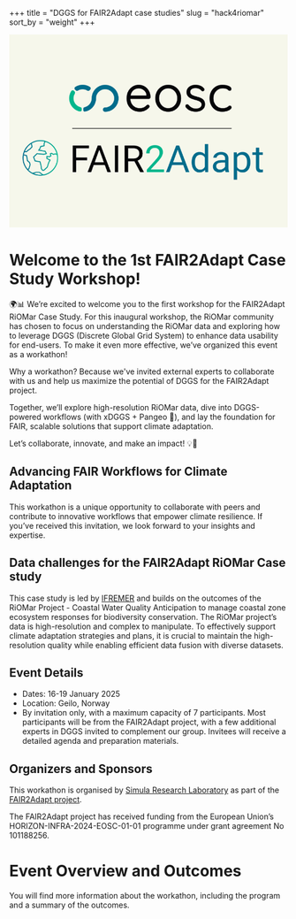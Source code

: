 +++
title = "DGGS for FAIR2Adapt case studies"
slug = "hack4riomar"
sort_by = "weight"
+++

![](https://raw.githubusercontent.com/FAIR2Adapt/Hack4RiOMAR/refs/heads/main/static/logoFAIR2Adapt_with_earth.png)

# Welcome to the 1st FAIR2Adapt Case Study Workshop! 

🌍📊 We’re excited to welcome you to the first workshop for the FAIR2Adapt RiOMar Case Study. For this inaugural workshop, the RiOMar community has chosen to focus on understanding the RiOMar data and exploring how to leverage DGGS (Discrete Global Grid System) to enhance data usability for end-users. To make it even more effective, we’ve organized this event as a workathon!

Why a workathon? Because we've invited external experts to collaborate with us and help us maximize the potential of DGGS for the FAIR2Adapt project.

Together, we’ll explore high-resolution RiOMar data, dive into DGGS-powered workflows (with xDGGS + Pangeo 🚀), and lay the foundation for FAIR, scalable solutions that support climate adaptation.

Let’s collaborate, innovate, and make an impact! 💡🌱

## Advancing FAIR Workflows for Climate Adaptation

This workathon is a unique opportunity to collaborate with peers and contribute to innovative workflows that empower climate resilience. If you’ve received this invitation, we look forward to your insights and expertise.

## Data challenges for the FAIR2Adapt RiOMar Case study 

This case study is led by [IFREMER](http://ifremer.fr) and builds on the outcomes of the RiOMar Project - Coastal Water Quality Anticipation to manage coastal zone ecosystem responses for biodiversity conservation. The RiOMar project’s data is high-resolution and complex to manipulate. To effectively support climate adaptation strategies and plans, it is crucial to maintain the high-resolution quality while enabling efficient data fusion with diverse datasets.

## Event Details

- Dates: 16-19 January 2025
- Location: Geilo, Norway
- By invitation only, with a maximum capacity of 7 participants. Most participants will be from the FAIR2Adapt project, with a few additional experts in DGGS invited to complement our group. Invitees will receive a detailed agenda and preparation materials.

## Organizers and Sponsors

This workathon is organised by [Simula Research Laboratory](https://www.simula.no) as part of the [FAIR2Adapt project](http://fair2adapt-eosc.eu).

The FAIR2Adapt project has received funding from the European Union’s HORIZON-INFRA-2024-EOSC-01-01 programme under grant agreement No 101188256.

# Event Overview and Outcomes

You will find more information about the workathon, including the program and a summary of the outcomes.

